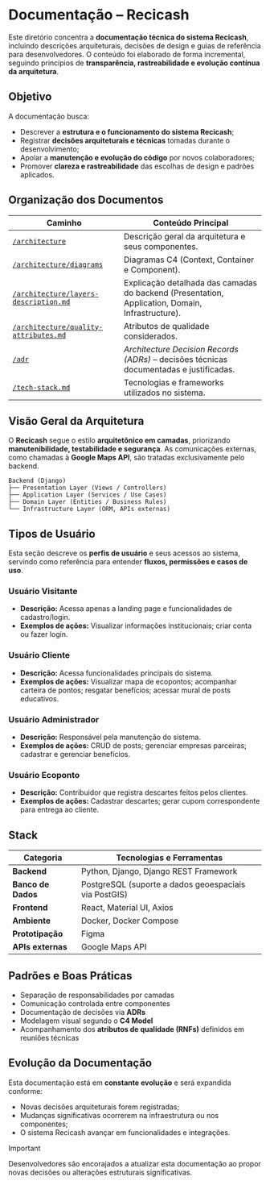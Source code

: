 # Documentação – Recicash

Este diretório concentra a **documentação técnica do sistema Recicash**, incluindo descrições arquiteturais, decisões de design e guias de referência para desenvolvedores.
O conteúdo foi elaborado de forma incremental, seguindo princípios de **transparência, rastreabilidade e evolução contínua da arquitetura**.

## Objetivo

A documentação busca:

* Descrever a **estrutura e o funcionamento do sistema Recicash**;
* Registrar **decisões arquiteturais e técnicas** tomadas durante o desenvolvimento;
* Apoiar a **manutenção e evolução do código** por novos colaboradores;
* Promover **clareza e rastreabilidade** das escolhas de design e padrões aplicados.

## Organização dos Documentos

| Caminho                                                                       | Conteúdo Principal                                                                               |
| ----------------------------------------------------------------------------- | ------------------------------------------------------------------------------------------------ |
| [`/architecture`](./architecture)                                             | Descrição geral da arquitetura e seus componentes.                                               |
| [`/architecture/diagrams`](./architecture/diagrams)                           | Diagramas C4 (Context, Container e Component).                                                   |
| [`/architecture/layers-description.md`](./architecture/layers-description.md) | Explicação detalhada das camadas do backend (Presentation, Application, Domain, Infrastructure). |
| [`/architecture/quality-attributes.md`](./architecture/quality-attributes.md) | Atributos de qualidade considerados.                                                             |
| [`/adr`](./adr)                                                               | *Architecture Decision Records (ADRs)* – decisões técnicas documentadas e justificadas.          |
| [`/tech-stack.md`](./tech-stack.md)                                           | Tecnologias e frameworks utilizados no sistema.                                                  |

## Visão Geral da Arquitetura

O **Recicash** segue o estilo **arquitetônico em camadas**, priorizando **manutenibilidade, testabilidade e segurança**.
As comunicações externas, como chamadas à **Google Maps API**, são tratadas exclusivamente pelo backend.

```text
Backend (Django)
├── Presentation Layer (Views / Controllers)
├── Application Layer (Services / Use Cases)
├── Domain Layer (Entities / Business Rules)
└── Infrastructure Layer (ORM, APIs externas)
```

## Tipos de Usuário

Esta seção descreve os **perfis de usuário** e seus acessos ao sistema, servindo como referência para entender **fluxos, permissões e casos de uso**.

### Usuário Visitante

* **Descrição:** Acessa apenas a landing page e funcionalidades de cadastro/login.
* **Exemplos de ações:** Visualizar informações institucionais; criar conta ou fazer login.

### Usuário Cliente

* **Descrição:** Acessa funcionalidades principais do sistema.
* **Exemplos de ações:** Visualizar mapa de ecopontos; acompanhar carteira de pontos; resgatar benefícios; acessar mural de posts educativos.

### Usuário Administrador

* **Descrição:** Responsável pela manutenção do sistema.
* **Exemplos de ações:** CRUD de posts; gerenciar empresas parceiras; cadastrar e gerenciar benefícios.

### Usuário Ecoponto

* **Descrição:** Contribuidor que registra descartes feitos pelos clientes.
* **Exemplos de ações:** Cadastrar descartes; gerar cupom correspondente para entrega ao cliente.

## Stack

| Categoria          | Tecnologias e Ferramentas                              |
| ------------------ | ------------------------------------------------------ |
| **Backend**        | Python, Django, Django REST Framework                  |
| **Banco de Dados** | PostgreSQL (suporte a dados geoespaciais via PostGIS)  |
| **Frontend**       | React, Material UI, Axios                              |
| **Ambiente**       | Docker, Docker Compose                                 |
| **Prototipação**   | Figma                                                  |
| **APIs externas**  | Google Maps API                                        |

## Padrões e Boas Práticas

* Separação de responsabilidades por camadas
* Comunicação controlada entre componentes
* Documentação de decisões via **ADRs**
* Modelagem visual segundo o **C4 Model**
* Acompanhamento dos **atributos de qualidade (RNFs)** definidos em reuniões técnicas

## Evolução da Documentação

Esta documentação está em **constante evolução** e será expandida conforme:

* Novas decisões arquiteturais forem registradas;
* Mudanças significativas ocorrerem na infraestrutura ou nos componentes;
* O sistema Recicash avançar em funcionalidades e integrações.

> [!IMPORTANT]
> Desenvolvedores são encorajados a atualizar esta documentação ao propor novas decisões ou alterações estruturais significativas.
